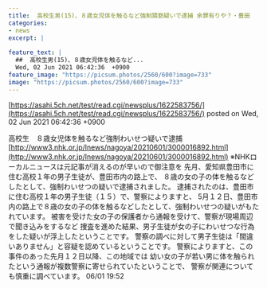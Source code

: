 ```yaml
---
title:  高校生男(15)、８歳女児体を触るなど強制猥褻疑いで逮捕 余罪有りや？・豊田 
categories:
- news
excerpt: |
  
feature_text: |
  ##  高校生男(15)、８歳女児体を触るなど...
  Wed, 02 Jun 2021 06:42:36  +0900
feature_image: "https://picsum.photos/2560/600?image=733"
image: "https://picsum.photos/2560/600?image=733"
---
```


[https://asahi.5ch.net/test/read.cgi/newsplus/1622583756/](https://asahi.5ch.net/test/read.cgi/newsplus/1622583756/)
posted on Wed, 02 Jun 2021 06:42:36  +0900

<!--more-->

高校生　８歳女児体を触るなど強制わいせつ疑いで逮捕 [http://www3.nhk.or.jp/lnews/nagoya/20210601/3000016892.html](http://www3.nhk.or.jp/lnews/nagoya/20210601/3000016892.html) ※NHKローカルニュースは元記事が消えるのが早いので御注意を 先月、愛知県豊田市に住む高校１年の男子生徒が、豊田市内の路上で、 ８歳の女の子の体を触るなどしたとして、強制わいせつの疑いで逮捕されました。 逮捕されたのは、豊田市に住む高校１年の男子生徒（１５）で、警察によりますと、 5月１２日、豊田市内の路上で８歳の女の子の体を触るなどしたとして、強制わいせつの疑いがもたれています。 被害を受けた女の子の保護者から通報を受けて、警察が現場周辺で聞き込みをするなど 捜査を進めた結果、男子生徒が女の子にわいせつな行為をした疑いが浮上したということです。 警察の調べに対して男子生徒は「間違いありません」と容疑を認めているということです。 警察によりますと、この事件のあった先月１２日以降、この地域では 幼い女の子が若い男に体を触られたという通報が複数警察に寄せられていたということで、 警察が関連についても慎重に調べています。 06/01 19:52
